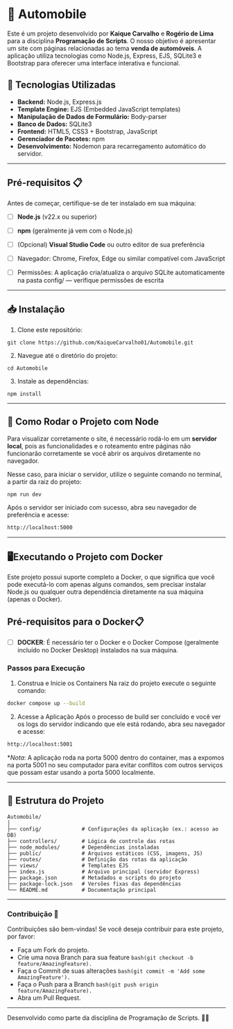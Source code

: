 # 🚗 Automobile

Este é um projeto desenvolvido por **Kaique Carvalho** e **Rogério de Lima** para a disciplina **Programação de Scripts**. O nosso objetivo é apresentar um site com páginas relacionadas ao tema **venda de automóveis**. A aplicação utiliza tecnologias como Node.js, Express, EJS, SQLite3 e Bootstrap para oferecer uma interface interativa e funcional.

## 🔧 Tecnologias Utilizadas

* **Backend:** Node.js, Express.js
* **Template Engine:** EJS (Embedded JavaScript templates)
* **Manipulação de Dados de Formulário:** Body-parser
* **Banco de Dados:** SQLite3
* **Frontend:** HTML5, CSS3 + Bootstrap, JavaScript
* **Gerenciador de Pacotes:** npm
* **Desenvolvimento:** Nodemon para recarregamento automático do servidor.

---

## Pré-requisitos 📋
Antes de começar, certifique-se de ter instalado em sua máquina:
- [ ] **Node.js** (v22.x ou superior)  
- [ ] **npm** (geralmente já vem com o Node.js)  
- [ ] (Opcional) **Visual Studio Code** ou outro editor de sua preferência
- [ ] Navegador: Chrome, Firefox, Edge ou similar compatível com JavaScript
- [ ] Permissões: A aplicação cria/atualiza o arquivo SQLite automaticamente na pasta config/ — verifique permissões de escrita


---

## 📥 Instalação

1. Clone este repositório:

```
git clone https://github.com/KaiqueCarvalho01/Automobile.git
```

2. Navegue até o diretório do projeto:

```
cd Automobile
```

3. Instale as dependências:

```
npm install
```

---
## 🚀 Como Rodar o Projeto com Node

Para visualizar corretamente o site, é necessário rodá-lo em um **servidor local**, pois as funcionalidades e o roteamento entre páginas não funcionarão corretamente se você abrir os arquivos diretamente no navegador.

Nesse caso, para iniciar o servidor, utilize o seguinte comando no terminal, a partir da raiz do projeto:
```bash
npm run dev
```
Após o servidor ser iniciado com sucesso, abra seu navegador de preferência e acesse:
```bash
http://localhost:5000
```

---
## 🖥️Executando o Projeto com Docker
Este projeto possui suporte completo a Docker, o que significa que você pode executá-lo com apenas alguns comandos, sem precisar instalar Node.js ou qualquer outra dependência diretamente na sua máquina (apenas o Docker).

## Pré-requisitos para o Docker📋

- [ ] **DOCKER**: É necessário ter o Docker e o Docker Compose (geralmente incluído no Docker Desktop) instalados na sua máquina.

### Passos para Execução

1. Construa e Inicie os Containers
Na raiz do projeto execute o seguinte comando:
```bash
docker compose up --build
```

2. Acesse a Aplicação
Após o processo de build ser concluído e você ver os logs do servidor indicando que ele está rodando, abra seu navegador e acesse:
```bash
http://localhost:5001
```

**Nota*: A aplicação roda na porta 5000 dentro do container, mas a expomos na porta 5001 no seu computador para evitar conflitos com outros serviços que possam estar usando a porta 5000 localmente.



---

## 📂 Estrutura do Projeto

```
Automobile/
│
├── config/             # Configurações da aplicação (ex.: acesso ao DB)
├── controllers/        # Lógica de controle das rotas
├── node_modules/       # Dependências instaladas
├── public/             # Arquivos estáticos (CSS, imagens, JS)
├── routes/             # Definição das rotas da aplicação
├── views/              # Templates EJS
├── index.js            # Arquivo principal (servidor Express)
├── package.json        # Metadados e scripts do projeto
├── package-lock.json   # Versões fixas das dependências
└── README.md           # Documentação principal
```


---

### Contribuição 🤝
Contribuições são bem-vindas! Se você deseja contribuir para este projeto, por favor:

* Faça um Fork do projeto.
* Crie uma nova Branch para sua feature ```bash(git checkout -b feature/AmazingFeature).```
* Faça o Commit de suas alterações ```bash(git commit -m 'Add some AmazingFeature').```
* Faça o Push para a Branch ```bash(git push origin feature/AmazingFeature).```
* Abra um Pull Request.

---
Desenvolvido como parte da disciplina de Programação de Scripts. 👨‍💻
